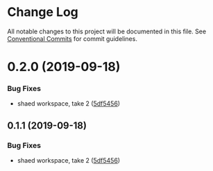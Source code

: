# Change Log

All notable changes to this project will be documented in this file.
See [Conventional Commits](https://conventionalcommits.org) for commit guidelines.

# 0.2.0 (2019-09-18)


### Bug Fixes

* shaed workspace, take 2 ([5df5456](https://github.com/tunnckocore/opensource/commit/5df5456))





## 0.1.1 (2019-09-18)


### Bug Fixes

* shaed workspace, take 2 ([5df5456](https://github.com/tunnckocore/opensource/commit/5df5456))

